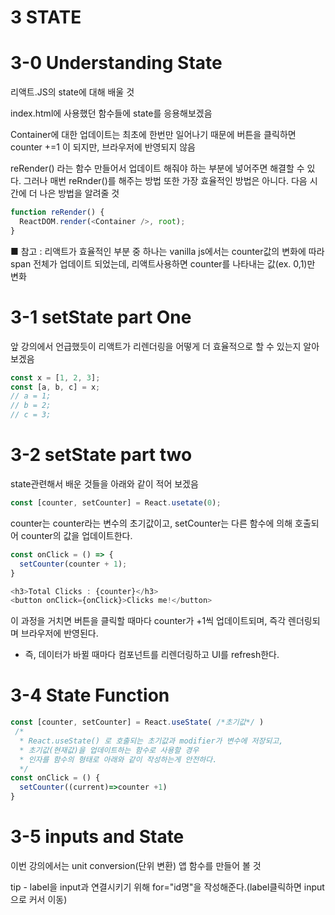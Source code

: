 # 3 STATE

# 3-0 Understanding State

리액트.JS의 state에 대해 배울 것

index.html에 사용했던 함수들에 state를 응용해보겠음

Container에 대한 업데이트는 최초에 한번만 일어나기 때문에 버튼을 클릭하면 counter +=1 이 되지만, 브라우저에 반영되지 않음

reRender() 라는 함수 만들어서 업데이트 해줘야 하는 부분에 넣어주면 해결할 수 있다.
그러나 매번 reRnder()를 해주는 방법 또한 가장 효율적인 방법은 아니다.
다음 시간에 더 나은 방법을 알려줄 것

```js
function reRender() {
  ReactDOM.render(<Container />, root);
}
```

■ 참고 : 리액트가 효율적인 부분 중 하나는 vanilla js에서는 counter값의 변화에 따라 span 전체가 업데이트 되었는데, 리액트사용하면 counter를 나타내는 값(ex. 0,1)만 변화

# 3-1 setState part One

앞 강의에서 언급했듯이 리액트가 리렌더링을 어떻게 더 효율적으로 할 수 있는지 알아보겠음

```js
const x = [1, 2, 3];
const [a, b, c] = x;
// a = 1;
// b = 2;
// c = 3;
```

# 3-2 setState part two

state관련해서 배운 것들을 아래와 같이 적어 보겠음

```js
const [counter, setCounter] = React.usetate(0);
```

counter는 counter라는 변수의 초기값이고, setCounter는 다른 함수에 의해 호출되어 counter의 값을 업데이트한다.

```js
const onClick = () => {
  setCounter(counter + 1);
}

<h3>Total Clicks : {counter}</h3>
<button onClick={onClick}>Clicks me!</button>
```

이 과정을 거치면 버튼을 클릭할 때마다 counter가 +1씩 업데이트되며, 즉각 렌더링되며 브라우저에 반영된다.

- 즉, 데이터가 바뀔 때마다 컴포넌트를 리렌더링하고 UI를 refresh한다.

# 3-4 State Function

```js
const [counter, setCounter] = React.useState( /*초기값*/ )
 /*
  * React.useState() 로 호출되는 초기값과 modifier가 변수에 저장되고,
  * 초기값(현재값)을 업데이트하는 함수로 사용할 경우
  * 인자를 함수의 형태로 아래와 같이 작성하는게 안전하다.
  */
const onClick = () {
  setCounter((current)=>counter +1)
}
```

# 3-5 inputs and State

이번 강의에서는 unit conversion(단위 변환) 앱 함수를 만들어 볼 것

tip - label을 input과 연결시키기 위해 for="id명"을 작성해준다.(label클릭하면 input으로 커서 이동)
